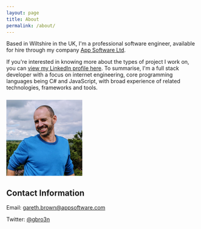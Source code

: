 ```yaml
---
layout: page
title: About
permalink: /about/
---
```


Based in Wiltshire in the UK, I'm a professional software engineer, available for hire through my company [App Software Ltd](https://appsoftware.com/).

If you're interested in knowing more about the types of project I work on, you can [view my LinkedIn profile here](https://www.linkedin.com/in/garethrbrown/). To summarise, I'm a full stack developer with a focus on internet engineering, core programming languages being C# and JavaScript, with broad experience of related technologies, frameworks and tools.

<img src="/assets-site-page/profile-photo.jpg" alt="Gareth Brown" style="width:200px; margin-top: 10px;"/>

## Contact Information

Email: <a href="mailto:gareth.brown@appsoftware.com">gareth.brown@appsoftware.com</a>

Twitter: <a href="https://twitter.com/gbro3n">@gbro3n</a>



